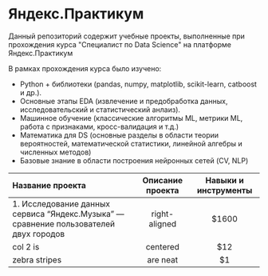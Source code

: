 # Яндекс.Практикум
Данный репозиторий содержит учебные проекты, выполненные при прохождения курса "Специалист по Data Science" на платформе Яндекс.Практикум

В рамках прохождения курса было изучено:
* Python + библиотеки (pandas, numpy, matplotlib, scikit-learn, catboost и др.).
* Основные этапы EDA (извлечение и предобработка данных, исследовательский и статистический анлаиз).
* Машинное обучение (классические алгоритмы ML, метрики ML, работа с признаками, кросс-валидация и т.д.)
* Математика для DS (основные разделы в области теории вероятностей, математической статистики, линейной алгебры и численных методов)
* Базовые знание в области построения нейронных сетей (CV, NLP)

| Название проекта | Описание проекта | Навыки и инструменты  |
| :----   |:-------------:   | :-----:               |
| 1. Исследование данных сервиса “Яндекс.Музыка” — сравнение пользователей двух городов         | right-aligned    | $1600                 |
| col 2 is         | centered         |   $12                 |
| zebra stripes    | are neat         |    $1                 |
